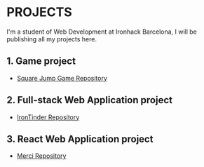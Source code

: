 # PROJECTS

I'm a student of Web Development at Ironhack Barcelona, I will be publishing all my projects here.

## 1. Game project
- [Square Jump Game Repository](https://github.com/Carwels/GameProject)

## 2. Full-stack Web Application project
- [IronTinder Repository](https://github.com/Project2-Irontinder/Irontinder)

## 3. React Web Application project
- [Merci Repository](https://github.com/Project-3-Merci/Merci)
